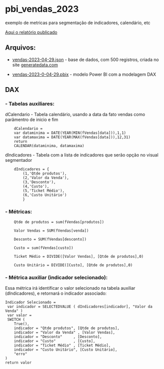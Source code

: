 
# pbi_vendas_2023
exemplo de metricas para segmentação de indicadores, calendário, etc

[Aqui o relatório publicado](https://app.powerbi.com/groups/me/reports/f6780b1d-2fbd-47cf-8dad-8e1e5ad191e7/ReportSection)


## Arquivos:

 - [vendas-2023-04-29.json](https://github.com/marcoacf/pbi_vendas_2023/blob/main/vendas-2023-04-29.json) - base de dados, com 500 registros, criada no site [generatedata.com](https://generatedata.com/)

 - [vendas-2023-0-04-29.pbix](https://github.com/marcoacf/pbi_vendas_2023/blob/main/vendas-2023-0-04-29.pbix) - modelo Power BI com a modelagem DAX

 
 


## DAX

### - Tabelas auxiliares:
    
dCalendario - Tabela calendário, usando a data da fato vendas como parâmentro de inicio e fim    
```dax
    dCalendario = 
    var dataminima = DATE(YEAR(MIN(fVendas[data])),1,1)
    var datamaxima = DATE(YEAR(MAX(fVendas[data])),12,31)
    return 
    CALENDAR(dataminima, datamaxima)
```
dIndicadores - Tabela com a lista de indicadores que serão opção no visual segmentador
```dax    
    dIndicadores = {
        (1,'Qtde produtos'),
        (2,'Valor da Venda'),
        (3,'Desconto'),
        (4,'Custo'),
        (5,'Ticket Médio'),
        (6,'Custo Unitário')
        }
```

###  - Métricas:

```dax 
    Qtde de produtos = sum(fVendas[produtos])

    Valor Vendas = SUM(fVendas[venda])

    Desconto = SUM(fVendas[desconto])

    Custo = sum(fVendas[custo])

    Ticket Médio = DIVIDE([Valor Vendas], [Qtde de produtos],0)

    Custo Unitário = DIVIDE([Custo], [Qtde de produtos],0)

```
### - Métrica auxiliar (indicador selecionado):
Essa métrica irá identificar o valor selecionado na tabela auxiliar (dIndicadores), e retornará o indicador associado:
```dax 
Indicador Selecionado = 
 var indicador = SELECTEDVALUE ( dIndicadores[indicador], "Valor da Venda" )
 var valor = 
 SWITCH (
    True(),
    indicador = "Qtde produtos", [Qtde de produtos],
    indicador = "Valor da Venda" , [Valor Vendas],
    indicador = "Desconto"     , [Desconto],
    indicador = "Custo"        , [Custo],
    indicador = "Ticket Médio" , [Ticket Médio],
    indicador = "Custo Unitário", [Custo Unitário],
    "erro"
)
return valor
```
